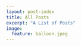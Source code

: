 ```yaml
---
layout: post-index
title: All Posts
excerpt: "A List of Posts"
image:
  feature: balloon.jpeg
---
```

